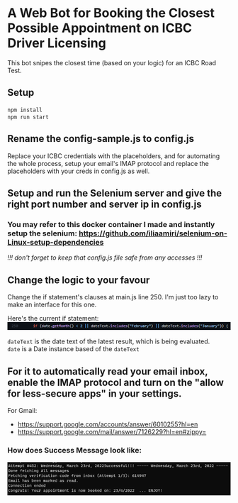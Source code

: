# A Web Bot for Booking the Closest Possible Appointment on ICBC Driver Licensing
This bot snipes the closest time (based on your logic) for an ICBC Road Test.

## Setup
```
npm install
npm run start
```

## Rename the config-sample.js to config.js 
Replace your ICBC credentials with the placeholders, and for automating the whole process, setup your email's IMAP protocol and replace the placeholders with your creds in config.js as well.

## Setup and run the Selenium server and give the right port number and server ip in config.js

### You may refer to this docker container I made and instantly setup the selenium: https://github.com/iliaamiri/selenium-on-Linux-setup-dependencies

*!!! don't forget to keep that config.js file safe from any accesses !!!*

## Change the logic to your favour
Change the if statement's clauses at main.js line 250. I'm just too lazy to make an interface for this one.

Here's the current if statement:  
![success logic](/git_img/success-logic.png)

`dateText` is the date text of the latest result, which is being evaluated.  
`date` is a Date instance based of the `dateText`

## For it to automatically read your email inbox, enable the IMAP protocol and turn on the "allow for less-secure apps" in your settings.
For Gmail:
* https://support.google.com/accounts/answer/6010255?hl=en
* https://support.google.com/mail/answer/7126229?hl=en#zippy=

### How does Success Message look like:
![success message](/git_img/success-message.png)
